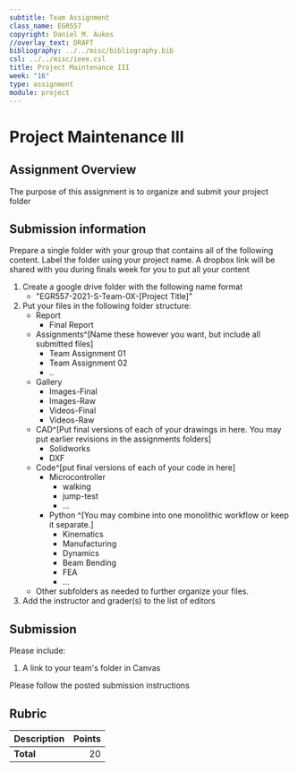 ```yaml
---
subtitle: Team Assignment
class_name: EGR557
copyright: Daniel M. Aukes
//overlay_text: DRAFT
bibliography: ../../misc/bibliography.bib
csl: ../../misc/ieee.csl
title: Project Maintenance III
week: "16"
type: assignment
module: project
---
```


# Project Maintenance III

## Assignment Overview

The purpose of this assignment is to organize and submit your  project folder 

## Submission information
Prepare a single folder with your group that contains all of the following content.  Label the folder using your project name.  A dropbox link will be shared with you during finals week for you to put all your content

1. Create a google drive folder with the following name format
    * "EGR557-2021-S-Team-0X-[Project Title]"
1. Put your files in the following folder structure:
    * Report
        * Final Report
    * Assignments^[Name these however you want, but include all submitted files]
        * Team Assignment 01
        * Team Assignment 02
        * ..
    * Gallery
        * Images-Final
        * Images-Raw
        * Videos-Final
        * Videos-Raw
    * CAD^[Put final versions of each of your drawings in here.  You may put earlier revisions in the assignments folders]
        * Solidworks
        * DXF
    * Code^[put final versions of each of your code in here]
        * Microcontroller
            * walking
            * jump-test
            * ...
        * Python ^[You may combine into one monolithic workflow or keep it separate.]
            * Kinematics
            * Manufacturing
            * Dynamics
            * Beam Bending
            * FEA
            * ...
    * Other subfolders as needed to further organize your files.
1. Add the instructor and grader(s) to the list of editors

## Submission

Please include:

1. A link to your team's folder in Canvas

Please follow the posted submission instructions

## Rubric

| Description | Points |
|:------------|-------:|
| **Total**   |    20 |

<!--
| Images               |     50 |
| Videos               |     50 |
| Python Code          |     50 |
| Microcontroller Code |     50 |
| CAD                  |     50 |
| DXFs                 |     25 |
| Folder Structure     |     25 |
-->
  
<!--
## Other Files

* **Glamor Shots: ** Publication worthy photos with black or white background and good lighting
* **Manufacturing files** for each iteration
    * CAD designs
    * dxf's
    * python scripts
    * anything else needed to produce the device
* **Microcontroller code** used to run your device.
* **Raw videos and images** collected each week.

## Folder Structure
* final
    * final/design
        * final/design/animations & renderings
        * final/design/python design code
    * final/device
        * final/device/device videos
        * final/device/microcontroller code
        * final/device/photos
    * final/documentation
    * final/final_videos
    * final/glamour_shots
* checkpoint_1
    * checkpoint_1/design
        * checkpoint_1/design/animations & renderings
        * checkpoint_1/design/python_design_code
    * checkpoint_1/device
        * checkpoint_1/device/device_videos
        * checkpoint_1/device/microcontroller_code
        * checkpoint_1/device/photos
    * checkpoint_1/presentation
* checkpoint_2...checkpoint_n
* -->